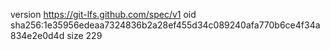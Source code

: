 version https://git-lfs.github.com/spec/v1
oid sha256:1e35956edeaa7324836b2a28ef455d34c089240afa770b6ce4f34a834e2e0d4d
size 229

